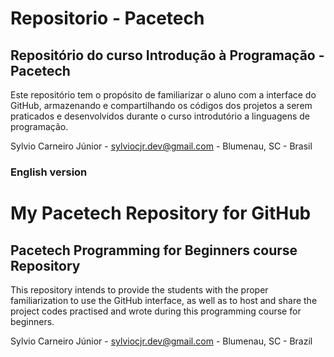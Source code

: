 # Repositorio - Pacetech
## Repositório do curso Introdução à Programação - Pacetech

Este repositório tem o propósito de familiarizar o aluno com a interface do GitHub, armazenando e compartilhando os códigos dos projetos a serem praticados e desenvolvidos durante o curso introdutório a linguagens de programação.

Sylvio Carneiro Júnior - sylviocjr.dev@gmail.com - Blumenau, SC - Brasil

### English version
# My Pacetech Repository for GitHub
## Pacetech Programming for Beginners course Repository

This repository intends to provide the students with the proper familiarization to use the GitHub interface, as well as to host and share the project codes practised and wrote during this programming course for beginners.

Sylvio Carneiro Júnior - sylviocjr.dev@gmail.com - Blumenau, SC - Brazil

